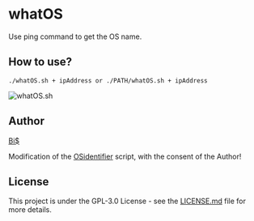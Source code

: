 # whatOS
Use ping command to get the OS name.

## How to use?
```./whatOS.sh + ipAddress or ./PATH/whatOS.sh + ipAddress```

![whatOS.sh]()

## Author
[Bi$](https://github.com/BiS-9)

Modification of the [OSidentifier](https://github.com/sha-16/OSidentifier) script, with the consent of the Author!

## License
This project is under the  GPL-3.0 License - see the [LICENSE.md](https://github.com/BiS-9/scriptGenerator/blob/main/LICENSE) file for more details.
